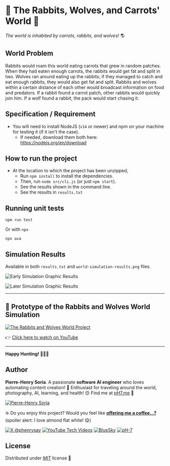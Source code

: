 # 🐰 The Rabbits, Wolves, and Carrots' World 🐺

_The world is inhabited by carrots, rabbits, and wolves!_ 🌎


## World Problem

Rabbits would roam this world eating carrots that grew in random patches. When they had eaten enough carrots, the rabbits would get fat and split in two. Wolves ran around eating up the rabbits; if they managed to catch and eat enough rabbits, they would also get fat and split. Rabbits and wolves within a certain distance of each other would broadcast information on food and predators. If a rabbit found a carrot patch, other rabbits would quickly join him. If a wolf found a rabbit, the pack would start chasing it.


## Specification / Requirement

- You will need to install NodeJS (`v14` or newer) and npm on your machine for testing it (if it isn't the case).
  - If needed, download them both here: https://nodejs.org/en/download


## How to run the project

- At the location to which the project has been unzipped,
  - Run `npm install` to install the dependencies.
  - Then, run `node src/cli.js` (or just `npm start`).
  - See the results shown in the command line.
  - See the results in `results.txt`


## Running unit tests

```console
npm run test
```

Or with `npx`

```console
npx ava
```

## Simulation Results

Available in both `results.txt` and `world-simulation-results.png` files.

![Early Simulation Graphic Results](./world-simulation-results.png)

![Later Simulation Graphic Results](./late-world-simulation-results.png)

---

## 🎥 Prototype of the Rabbits and Wolves World Simulation

[![The Rabbits and Wolves World Project](https://i1.ytimg.com/vi/5rK3oReysz8/sddefault.jpg)](https://youtu.be/5rK3oReysz8)

👉 [Click here to watch on YouTube](https://youtu.be/5rK3oReysz8)

---

**Happy Hunting! 🥕🐇🐺**


## Author

**Pierre-Henry Soria**. A passionate **software AI engineer** who loves automating content creation! 🚀 Enthusiast for traveling around the world, photography, AI, learning, and health! 😊 Find me at [pH7.me](https://ph7.me) 🚀

[![Pierre-Henry Soria](https://s.gravatar.com/avatar/a210fe61253c43c869d71eaed0e90149?s=200)](https://PH7.me 'Pierre-Henry Soria personal website')

☕️ Do you enjoy this project? Would you feel like **[offering me a coffee...?](https://ko-fi.com/phenry)** (spoiler alert: I love almond flat white! 😋)

[![X @phenrysay][x-icon]](https://x.com/phenrysay "Follow Me on X") [![YouTube Tech Videos][yt-icon]](https://www.youtube.com/@pH7Programming "My YouTube Tech Channel") [![BlueSky][bsky-icon]](https://bsky.app/profile/ph7.me "Follow Me on BlueSky") [![pH-7][github-icon]](https://github.com/pH-7 "Follow Me on GitHub")


## License

Distributed under _[MIT](https://opensource.org/licenses/MIT)_ license 🚀


<!-- GitHub's Markdown reference links -->
[x-icon]: https://img.shields.io/badge/x-000000?style=for-the-badge&logo=x
[bsky-icon]: https://img.shields.io/badge/BlueSky-00A8E8?style=for-the-badge&logo=bluesky&logoColor=white
[github-icon]: https://img.shields.io/badge/GitHub-100000?style=for-the-badge&logo=github&logoColor=white
[yt-icon]: https://img.shields.io/badge/YouTube-FF0000?style=for-the-badge&logo=youtube&logoColor=white
